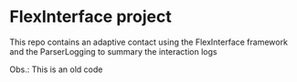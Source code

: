 # FlexInterface project

This repo contains an adaptive contact using the FlexInterface framework and the ParserLogging to summary the interaction logs

Obs.: This is an old code
